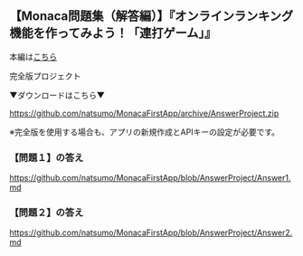 ## 【Monaca問題集（解答編）】『オンラインランキング機能を作ってみよう！「連打ゲーム」』

本編は[こちら](https://github.com/natsumo/MonacaFirstApp)

完全版プロジェクト

▼ダウンロードはこちら▼

https://github.com/natsumo/MonacaFirstApp/archive/AnswerProject.zip

※完全版を使用する場合も、アプリの新規作成とAPIキーの設定が必要です。


### 【問題１】の答え

https://github.com/natsumo/MonacaFirstApp/blob/AnswerProject/Answer1.md

### 【問題２】の答え

https://github.com/natsumo/MonacaFirstApp/blob/AnswerProject/Answer2.md